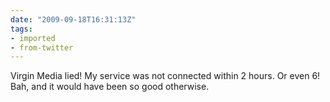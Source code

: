 ```yaml
---
date: "2009-09-18T16:31:13Z"
tags:
- imported
- from-twitter
---
```

Virgin Media lied! My service was not connected within 2 hours. Or even 6! Bah, and it would have been so good otherwise.
